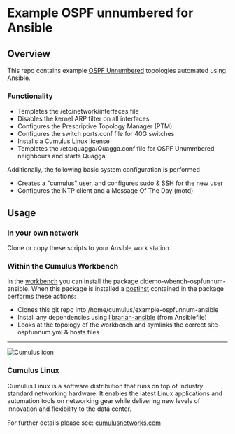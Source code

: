 # Example OSPF unnumbered for Ansible

## Overview

This repo contains example [OSPF Unnumbered](http://docs.cumulusnetworks.com/display/CL25/Open+Shortest+Path+First+-+OSPF+-+Protocol) topologies automated using Ansible.

### Functionality

* Templates the /etc/network/interfaces file
* Disables the kernel ARP filter on all interfaces
* Configures the Prescriptive Topology Manager (PTM)
* Configures the switch ports.conf file for 40G switches
* Installs a Cumulus Linux license
* Templates the /etc/quagga/Quagga.conf file for OSPF Unummbered neighbours and starts Quagga

Additionally, the following basic system configuration is performed

* Creates a "cumulus" user, and configures sudo & SSH for the new user
* Configures the NTP client and a Message Of The Day (motd)

## Usage

### In your own network

Clone or copy these scripts to your Ansible work station.

### Within the Cumulus Workbench

In the [workbench](http://cumulusnetworks.com/cumulus-workbench/) you can install the package cldemo-wbench-ospfunnum-ansible. When this package is installed a [postinst](https://github.com/CumulusNetworks/cldemo/blob/master/pkgs/workbench/cldemo-wbench-ospfunnum-ansible/debian/DEBIAN/postinst) contained in the package performs these actions:

* Clones this git repo into /home/cumulus/example-ospfunnum-ansible
* Install any dependencies using [librarian-ansible](https://github.com/bcoe/librarian-ansible) (from Ansiblefile)
* Looks at the topology of the workbench and symlinks the correct site-ospfunnum.yml & hosts files

***

![Cumulus icon](http://cumulusnetworks.com/static/cumulus/img/logo_2014.png)

### Cumulus Linux

Cumulus Linux is a software distribution that runs on top of industry standard 
networking hardware. It enables the latest Linux applications and automation 
tools on networking gear while delivering new levels of innovation and 
ﬂexibility to the data center.

For further details please see: [cumulusnetworks.com](http://www.cumulusnetworks.com)
